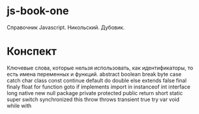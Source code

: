 # js-book-one

Справочник Javascript. Никольский. Дубовик.

# Конспект

Ключевые слова, которые нельзя использовать, как идентификаторы, то есть имена переменных и функций.
abstract
boolean
break
byte
case
catch
char
class
const
continue
default
do
double
else extends
false
final
finaly
float
for
function
goto
if
implements
import
in
instanceof
int interface
long
native
new
null
package
private
protected
public
return
short
static
super
switch
synchronized
this
throw
throws
transient
true
try
var
void
while
with
